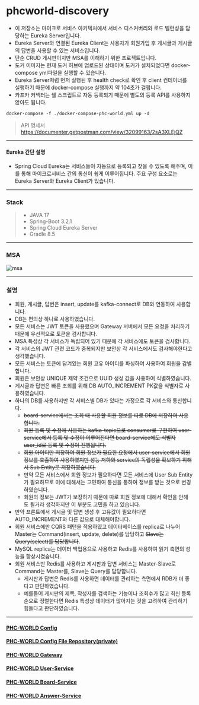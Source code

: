 # phcworld-discovery
* 이 저장소는 마이크로 서비스 아키텍처에서 서비스 디스커버리와 로드 밸런싱을 담당하는 Eureka Server입니다.  
* Eureka Server와 연결된 Eureka Client는 사용자가 회원가입 후 게시글과 게시글의 답변을 사용할 수 있는 서비스입니다.  
* 단순 CRUD 게시판이지만 MSA를 이해하기 위한 프로젝트입니다.
* 도커 이미지는 현재 도커 허브에 업로드된 상태이며 도커가 설치되었다면 docker-compose yml파일을 실행할 수 있습니다.
* Eureka Server처럼 먼저 실행된 후 health check로 확인 후 client 컨테이너를 실행하기 때문에 docker-compose 실행까지 약 104초가 걸립니다.
* 카프카 커넥터는 쉘 스크립트로 자동 등록되기 때문에 별도의 등록 API를 사용하지 않아도 됩니다.
```
docker-compose -f ./docker-compose-phc-world.yml up -d
```
> API 명세서
> https://documenter.getpostman.com/view/32099163/2sA3XLEjQZ
*** 
#### Eureka 간단 설명
* Spring Cloud Eureka는 서비스들이 자동으로 등록되고 찾을 수 있도록 해주며, 이를 통해 마이크로서비스 간의 통신이 쉽게 이루어집니다. 주요 구성 요소로는 Eureka Server와 Eureka Client가 있습니다.
*** 
### Stack
> * JAVA 17
> * Spring-Boot 3.2.1
> * Spring Cloud Eureka Server
> * Gradle 8.5
*** 
### MSA
![msa](https://github.com/javamogi/phcworld-discovery/assets/40781237/6181bb00-580b-4908-85f5-9e975e0d7717)
*** 
### 설명
* 회원, 게시글, 답변은 insert, update를 kafka-connect로 DB와 연동하여 사용합니다.
* DB는 편의상 하나로 사용하였습니다.
* 모든 서비스는 JWT 토큰을 사용했으며 Gateway 서버에서 모든 요청을 처리하기 때문에 우선적으로 토큰을 검사합니다.
* MSA 특성상 각 서비스가 독립되어 있기 때문에 각 서비스에도 토큰을 검사합니다.
* 각 서비스의 JWT 관련 코드가 중복되지만 보안상 각 서비스에서도 검사해야한다고 생각했습니다.
* 모든 서비스는 토큰에 담겨있는 회원 고유 아이디를 파싱하여 사용하여 회원을 감별합니다.
* 회원은 보안상 UNIQUE 제약 조건으로 UUID 생성 값을 사용하여 식별하였습니다.
* 게시글과 답변은 빠른 조회를 위해 DB AUTO_INCREMENT PK값을 식별자로 사용하였습니다.
* 하나의 DB를 사용하지만 각 서비스별 DB가 있다는 가정으로 각 서비스와 통신합니다.
  * ~~board-service에서는 조회 때 사용할 회원 정보를 따로 DB에 저장하여 사용합니다.~~
  * ~~회원 등록 및 수정에 사용하는 kafka-topic으로 consumer로 구현하여 user-service에서 등록 및 수정이 이루어진다면 board-service에도 식별자 user_id로 등록 및 수정이 진행됩니다.~~
  * ~~회원 아이디만 저장하여 회원 정보가 필요한 요청에서 user-service에서 회원 정보를 호출하여 사용하였지만 성능 저하와 service의 독립성을 확보하기 위해서 Sub Entity로 저장하였습니다.~~
  * 만약 모든 서비스에서 회원 정보가 필요하다면 모든 서비스에 User Sub Entity가 필요하므로 이에 대해서는 고민하여 통신을 통하여 정보를 받는 것으로 변경하였습니다.
  * 회원의 정보는 JWT가 보장하기 때문에 따로 회원 정보에 대해서 확인을 안해도 될거라 생각하지만 이 부분도 고민을 하고 있습니다.
* 만약 프론트에서 게시글 및 답변 생성 후 고유값이 필요하다면 AUTO_INCREMENT와 다른 값으로 대체해야합니다.
* 회원 서비스에만 CQRS 패턴을 적용하였고 데이터베이스를 replica로 나누어 Master는 Command(insert, update, delete)를 담당하고 ~~Slave는 Query(select)를 담당합니다~~.
* MySQL replica는 데이터 백업용으로 사용하고 Redis를 사용하여 읽기 측면의 성능을 향상시켰습니다.
* 회원 서비스만 Redis를 사용하고 게시판과 답변 서비스는 Master-Slave로 Command는 Master를, Slave는 Query를 담당합니다.
  * 게시판과 답변은 Redis를 사용하면 데이터를 관리하는 측면에서 RDB가 더 좋다고 판단하였습니다.
  * 예를들어 게시판의 제목, 작성자를 검색하는 기능이나 조회수가 많고 최신 등록순으로 정렬한다면 Redis 특성상 데이터가 많아지는 것을 고려하여 관리하기 힘들다고 판단하였습니다.
***
#### [PHC-WORLD Config](https://github.com/javamogi/phc-world-config)
#### [PHC-WORLD Config File Repository(private)](https://github.com/javamogi/phc-world-git-repo)
#### [PHC-WORLD Gateway](https://github.com/javamogi/phc-world-gateway)
#### [PHC-WORLD User-Service](https://github.com/javamogi/phc-world-user-service)
#### [PHC-WORLD Board-Service](https://github.com/javamogi/phc-world-board-service)
#### [PHC-WORLD Answer-Service](https://github.com/javamogi/phc-world-board-answer-service)
